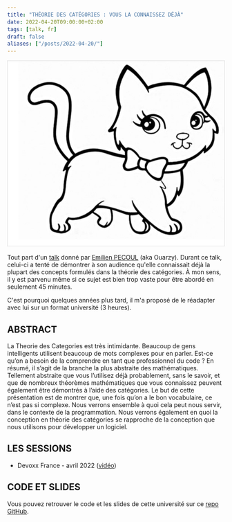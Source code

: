```yaml
---
title: "THÉORIE DES CATÉGORIES : VOUS LA CONNAISSEZ DÉJÀ"
date: 2022-04-20T09:00:00+02:00
tags: [talk, fr]
draft: false
aliases: ["/posts/2022-04-20/"]
---
```


![Chat dessiné](1.jpg)

Tout part d'un [talk](https://youtu.be/83e3TWdecqQ) donné par [Emilien PECOUL](https://bsky.app/profile/ouarzy.bsky.social) (aka Ouarzy). Durant ce talk, celui-ci a tenté de démontrer à son audience qu'elle connaissait déjà la plupart des concepts formulés dans la théorie des catégories. À mon sens, il y est parvenu même si ce sujet est bien trop vaste pour être abordé en seulement 45 minutes.  

C'est pourquoi quelques années plus tard, il m'a proposé de le réadapter avec lui sur un format université (3 heures).

## ABSTRACT

La Theorie des Categories est très intimidante. Beaucoup de gens intelligents utilisent beaucoup de mots complexes pour en parler. Est-ce qu’on a besoin de la comprendre en tant que professionnel du code ? En résumé, il s’agit de la branche la plus abstraite des mathématiques. Tellement abstraite que vous l’utilisez déjà probablement, sans le savoir, et que de nombreux théorèmes mathématiques que vous connaissez peuvent également être démontrés à l’aide des catégories. Le but de cette présentation est de montrer que, une fois qu’on a le bon vocabulaire, ce n’est pas si complexe. Nous verrons ensemble à quoi cela peut nous servir, dans le contexte de la programmation. Nous verrons également en quoi la conception en théorie des catégories se rapproche de la conception que nous utilisons pour développer un logiciel.

## LES SESSIONS

- Devoxx France - avril 2022 ([vidéo](https://youtu.be/DFZ7arg1XFc))

## CODE ET SLIDES

Vous pouvez retrouver le code et les slides de cette université sur ce [repo GitHub](https://github.com/RomainTrm/Talk-CategoryTheoryYouAlreadyKnowIt).

